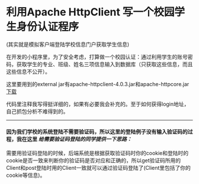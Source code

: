 # 利用Apache HttpClient 写一个校园学生身份认证程序
(其实就是模拟客户端登陆学校信息门户获取学生信息)

在开发的小程序里，为了安全考虑，打算做一个校园认证：通过利用学生的账号密码，获取学生的专业、班级、姓名三项信息输入到数据库（只获取这些信息，而且这些信息不公开）。

这里要用到的external jar有apache-httpclient-4.0.3.jar和apache-httpcore.jar [下载](http://hc.apache.org/)

代码里注释我写得挺详细的，如果有必要我会补充的。至于如何获得login地址，自己抓包分析不难得到的。
*****
#### 因为我们学校的系统登陆不需要验证码，所以这里的登陆例子没有输入验证码的过程，我在这里 ***给需要验证码登陆的同学提供一下思路：***  
需要用验证码登陆的时候，后端系统是根据获取验证码时你的cookie和登陆时的cookie是否一致来判断你的验证码是否对应和正确的，所以get验证码所用的Client和post登陆时用的Client一致就可以通过验证码登陆了(Client里包括了你的cookie等信息)。
